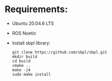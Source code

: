 # Requirements:
- Ubuntu 20.04.6 LTS
- ROS Noetic

- Install sbpl library:
    ```
    git clone https://github.com/sbpl/sbpl.git
    mkdir build
    cd build
    cmake ..
    make -j4
    sudo make install
    ```
